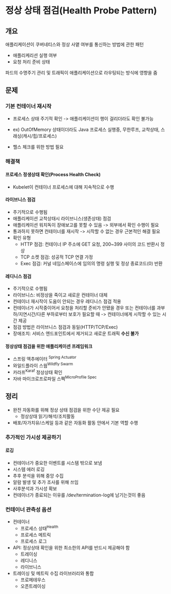 # 정상 상태 점검(Health Probe Pattern)

## 개요

애플리케이션이 쿠버네티스와 정상 사앹 여부를 통신하는 방법에 관한 패턴

- 애플리케리션 실행 여부
- 요청 처리 준비 상태

파드의 수명주기 관리 및 트래픽이 애플리케이션으로 라우팅되는 방식에 영향을 줌



## 문제

### 기본 컨테이너 재시작

- 프로세스 상태 주기적 확인  -> 애플리케이션이 행이 걸리더라도 확인 불가능

- ex) OutOfMemory 상태이더라도 Java 프로세스 실행중, 무한루프, 교착상태, 스래싱(캐시/힙/프로세스)

- 헬스 체크를 위한 방법 필요

### 해결책

#### 프로세스 정생상태 확인(Process Health Check)

- Kubelet이 컨테이너 프로세스에 대해 지속적으로 수행

#### 라이브니스 점검

- 주기적으로 수행됨
- 애플리케이션 교착상태시 라이브니스(생존상태) 점검
- 애플리케이션 워치독이 장애보고를 못할 수 있음 -> 외부에서 확인 수행이 필요
- 통과하지 못하면 컨테이너를 재시작 -> 시작할 수 없는 경우 근본적인 해결 필요
- 확인 유형
  - HTTP 점검: 컨테이너 IP 주소에 GET 요청, 200~399 사이의 코드 반환시 정상
  - TCP 소켓 점검: 성공적 TCP 연결 가정
  - Exec 점검: 커널 네임스페이스에 임의의 명령 실행 및 정상 종료코드(0) 반환

#### 레디니스 점검

- 주기적으로 수행됨
- 라이브니스: 비정상을 죽이고 새로운 컨테이너 대체
- 컨테이너 재시작이 도움이 안되는 경우 레디니스 점검 적용
- 컨테이너가 시작중이어서 요청을 처리할 준비가 안됐을 경우 또는 컨테이너를 과부하/지연시간/다른 부하로부터 보호가 필요할 때 -> 컨테이너에게 시작할 수 있는 시간 제공
- 점검 방법은 라이브니스 점검과 동일(HTTP/TCP/Exec)
- 장애조치: 서비스 엔드포인트에서 제거되고 새로운 트래픽 **수신 불가**

#### 정상상태 점검을 위한 애플리케이션 프레임워크

- 스프링 액추에이터 <sup>Spring Actuator </sup>
- 와일드플라이 스웜<sup>Wildfly Swarm</sup>
- 카라프<sup>Karaf</sup> 정상상태 확인
- 자바 마이크로프로파일 스펙<sup>MicroProfile Spec</sup>

## 정리

- 완전 자동화를 위해 정상 상태 점검을 위한 수단 제공 필요
  - 정상상태 읽기/해석/조치활동
- 배포/자가치유/스케일 등과 같은 자동화 활동 안에서 기본 역할 수행



### 추가적인 가시성 제공하기

#### 로깅

- 컨테이너가 중요한 이벤트를 시스템 밖으로 보냄
- 시스템 에러 로깅
- 추후 분석을 위해 중앙 수집
- 알람 발생 및 추가 조사를 위해 쓰임
- 사후분석과 가시성 확보
- 컨테이너가 종료되는 이유를 /dev/termination-log에 남기는것이 좋음

### 컨테이너 관측성 옵션

- 컨테이너
  - 프로세스 상태<sup>Health</sup>
  - 프로세스 메트릭
  - 프로세스 로그
- API: 정상상태 확인을 위한 최소한의 API를 반드시 제공해야 함
  - 트레이싱
  - 레디니스
  - 라이브니스
- 트레이싱 및 메트릭 수집 라이브러리와 통합
  - 프로메테우스
  - 오픈트레이싱